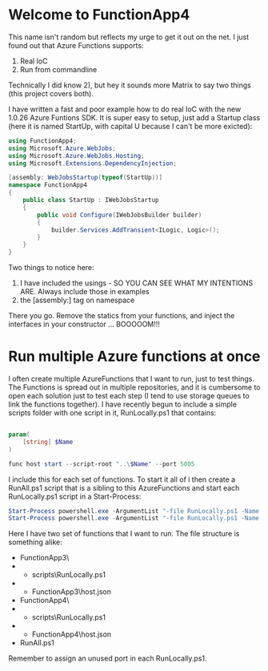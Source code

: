 # Welcome to FunctionApp4
This name isn't random but reflects my urge to get it out on the net. I just found out that Azure Functions supports:

1. Real IoC
2. Run from commandline

Technically I did know 2), but hey it sounds more Matrix to say two things (this project covers both).

I have written a fast and poor example how to do real IoC with the new 1.0.26 Azure Funtions SDK. It is super easy to setup, just add a Startup class (here it is named StartUp, with capital U because I can't be more exicted):

```csharp
using FunctionApp4;
using Microsoft.Azure.WebJobs;
using Microsoft.Azure.WebJobs.Hosting;
using Microsoft.Extensions.DependencyInjection;

[assembly: WebJobsStartup(typeof(StartUp))]
namespace FunctionApp4
{
    public class StartUp : IWebJobsStartup
    {
        public void Configure(IWebJobsBuilder builder)
        {
            builder.Services.AddTransient<ILogic, Logic>();
        }
    }
}
```

Two things to notice here:

1. I have included the usings - SO YOU CAN SEE WHAT MY INTENTIONS ARE. Always include those in examples
2. the [assembly:] tag on namespace

There you go. Remove the statics from your functions, and inject the interfaces in your constructor ... BOOOOOM!!!

# Run multiple Azure functions at once
I often create multiple AzureFunctions that I want to run, just to test things. The Functions is spread out in multiple repositories, and it is cumbersome to open each solution just to test each step (I tend to use storage queues to link the functions together). I have recently begun to include a simple scripts folder with one script in it, RunLocally.ps1 that contains:

```powershell

param(
    [string] $Name
)

func host start --script-root "..\$Name" --port 5005

```

I include this for each set of functions. To start it all of i then create a RunAll.ps1 script that is a sibling to this AzureFunctions and start each RunLocally.ps1 script in a Start-Process:

```powershell
Start-Process powershell.exe -ArgumentList "-file RunLocally.ps1 -Name FunctionApp3" -WorkingDirectory "FunctionApp3\scripts"
Start-Process powershell.exe -ArgumentList "-file RunLocally.ps1 -Name FunctionApp4" -WorkingDirectory "FunctionApp4\scripts"
```

Here I have two set of functions that I want to run. The file structure is something alike:

* FunctionApp3\
* * scripts\RunLocally.ps1
* * FunctionApp3\host.json
* FunctionApp4\
* * scripts\RunLocally.ps1
* * FunctionApp4\host.json
* RunAll.ps1

Remember to assign an unused port in each RunLocally.ps1.